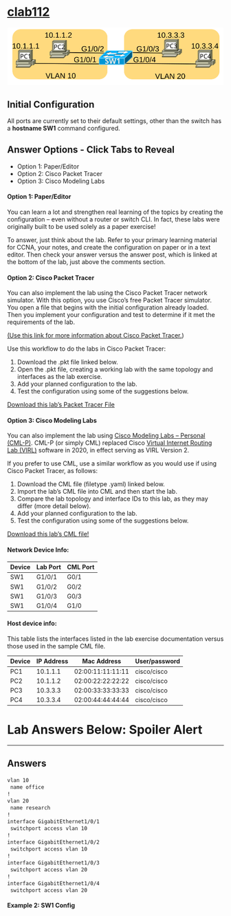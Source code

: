 # [clab112](https://www.certskills.com/clab112/)

![](../images/clab112_img1.svg)

## Initial Configuration

All ports are currently set to their default settings, other than the switch has a **hostname SW1** command configured.

## Answer Options - Click Tabs to Reveal

- Option 1: Paper/Editor
- Option 2: Cisco Packet Tracer
- Option 3: Cisco Modeling Labs

#### Option 1: Paper/Editor

You can learn a lot and strengthen real learning of the topics by creating the configuration – even without a router or switch CLI. In fact, these labs were originally built to be used solely as a paper exercise!

To answer, just think about the lab. Refer to your primary learning material for CCNA, your notes, and create the configuration on paper or in a text editor. Then check your answer versus the answer post, which is linked at the bottom of the lab, just above the comments section.

#### Option 2: Cisco Packet Tracer

You can also implement the lab using the Cisco Packet Tracer network simulator. With this option, you use Cisco’s free Packet Tracer simulator. You open a file that begins with the initial configuration already loaded. Then you implement your configuration and test to determine if it met the requirements of the lab.

[(Use this link for more information about Cisco Packet Tracer.](https://www.certskills.com/packettracer))

Use this workflow to do the labs in Cisco Packet Tracer:

1. Download the .pkt file linked below.
2. Open the .pkt file, creating a working lab with the same topology and interfaces as the lab exercise.
3. Add your planned configuration to the lab.
4. Test the configuration using some of the suggestions below.

[Download this lab’s Packet Tracer File](https://files.certskills.com/virl/clab112.pkt)

#### Option 3: Cisco Modeling Labs

You can also implement the lab using [Cisco Modeling Labs – Personal (CML-P)](https://developer.cisco.com/modeling-labs/). CML-P (or simply CML) replaced Cisco [Virtual Internet Routing Lab (VIRL)](https://virl.cisco.com/) software in 2020, in effect serving as VIRL Version 2.

If you prefer to use CML, use a similar workflow as you would use if using Cisco Packet Tracer, as follows:

1. Download the CML file (filetype .yaml) linked below.
2. Import the lab’s CML file into CML and then start the lab.
3. Compare the lab topology and interface IDs to this lab, as they may differ (more detail below).
4. Add your planned configuration to the lab.
5. Test the configuration using some of the suggestions below.

[Download this lab’s CML file!](https://files.certskills.com/virl/clab112.yaml)

#### Network Device Info:

| **Device** | **Lab Port** | **CML Port** |
| --- | --- | --- |
| SW1 | G1/0/1 | G0/1 |
| SW1 | G1/0/2 | G0/2 |
| SW1 | G1/0/3 | G0/3 |
| SW1 | G1/0/4 | G1/0 |

#### Host device info:

This table lists the interfaces listed in the lab exercise documentation versus those used in the sample CML file.

| **Device** | **IP Address** | **Mac Address** | **User/password** |
| --- | --- | --- | --- |
| PC1 | 10.1.1.1 | 02:00:11:11:11:11 | cisco/cisco |
| PC2 | 10.1.1.2 | 02:00:22:22:22:22 | cisco/cisco |
| PC3 | 10.3.3.3 | 02:00:33:33:33:33 | cisco/cisco |
| PC4 | 10.3.3.4 | 02:00:44:44:44:44 | cisco/cisco |

####

# Lab Answers Below: Spoiler Alert

---

## Answers

    vlan 10
     name office
    !
    vlan 20
     name research
    !
    interface GigabitEthernet1/0/1
     switchport access vlan 10
    !
    interface GigabitEthernet1/0/2
     switchport access vlan 10
    !
    interface GigabitEthernet1/0/3
     switchport access vlan 20
    !
    interface GigabitEthernet1/0/4
     switchport access vlan 20

#### Example 2: SW1 Config

##
